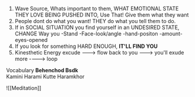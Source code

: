 1. Wave Source, Whats important to them, WHAT EMOTIONAL STATE THEY LOVE BEING PUSHED INTO, Use That! Give them what they want
2. People dont do what you want! THEY do what you tell them to do.
3. If in SOCIAL SITUATION you find yourself in an UNDESIRED STATE, CHANGE Way you -Stand -Face-look/angle -hand-positon -amount-eyes-opened
4. If you look for something HARD ENOUGH, **IT'LL FIND YOU**
5. Kinesthetic Energy excude ---> flow back to you ---> you'll exude more ----> loop


Vocabulary
**Behenchod 
Bsdk**  
Kamini 
Harami 
Kutte 
Haramkhor




![[Meditation]]